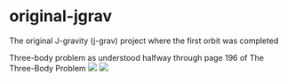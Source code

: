 # original-jgrav
The original J-gravity (j-grav) project where the first orbit was completed

Three-body problem as understood halfway through page 196 of The Three-Body Problem 
![](https://imgur.com/a/jbhTY)
![](https://imgur.com/a/BaIaV)
